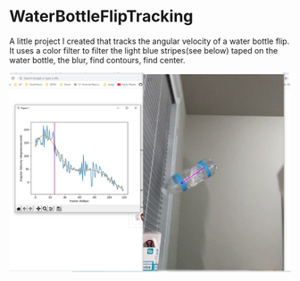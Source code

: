 # WaterBottleFlipTracking

A little project I created that tracks the angular velocity of a water bottle flip. It uses a color filter to filter
the light blue stripes(see below) taped on the water bottle, the blur, find contours, find center. 

![Screenshot of the execution result](screenshot.png?raw=true "Screenshot")
